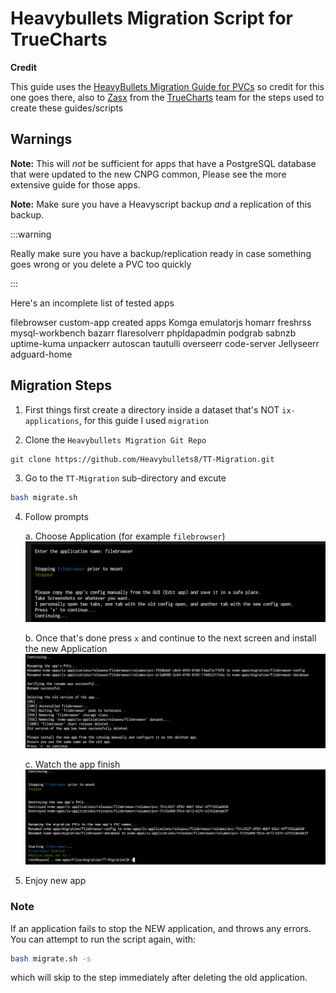 # Heavybullets Migration Script for TrueCharts

**Credit**

This guide uses the [HeavyBullets Migration Guide for PVCs](https://github.com/Heavybullets8/TT-MigrationAll) so credit for this one goes there, also to [Zasx](https://github.com/ZasX) from the [TrueCharts](https://www.truecharts.org) team for the steps used to create these guides/scripts

## Warnings

**Note:** This will *not* be sufficient for apps that have a PostgreSQL database that were updated to the new CNPG common, Please see the more extensive guide for those apps.

**Note:** Make sure you have a Heavyscript backup *and* a replication of this backup.

:::warning

Really make sure you have a backup/replication ready in case something goes wrong or you delete a PVC too quickly

:::

Here's an incomplete list of tested apps

filebrowser
custom-app created apps
Komga
emulatorjs
homarr
freshrss
mysql-workbench
bazarr
flaresolverr
phpldapadmin
podgrab
sabnzb
uptime-kuma
unpackerr
autoscan
tautulli
overseerr
code-server
Jellyseerr
adguard-home

## Migration Steps

1. First things first create a directory inside a dataset that's NOT `ix-applications`, for this guide I used `migration`

2. Clone the `Heavybullets Migration Git Repo`

```bash
git clone https://github.com/Heavybullets8/TT-Migration.git
```

3. Go to the `TT-Migration` sub-directory and excute

```bash
bash migrate.sh
```

4. Follow prompts 

    a. Choose Application (for example `filebrowser`)
![Copy Config](img/Copy-App-Config.png)

    b. Once that's done press `x` and continue to the next screen and install the new Application
![New App Install](img/New-App-Config.png)

    c. Watch the app finish
    ![New App Finish](img/New-App-Finish.png)

5. Enjoy new app

### Note

If an application fails to stop the NEW application, and throws any errors. You can attempt to run the script again, with:

```bash
bash migrate.sh -s
```

which will skip to the step immediately after deleting the old application.
